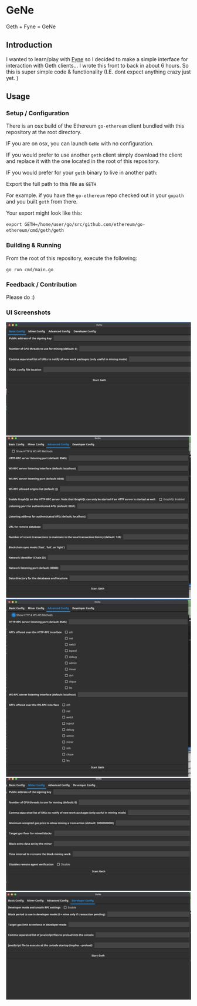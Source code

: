 # GeNe

Geth + Fyne = GeNe

## Introduction 

I wanted to learn/play with [Fyne](https://developer.fyne.io/) so I decided to make a simple interface for interaction with Geth clients... I wrote this front to back in about 6 hours. So this is super simple code & functionality (I.E. dont expect anything crazy just yet. )


## Usage

### Setup / Configuration
There is an osx build of the Ethereum `go-ethereum` client bundled with this repository at the root directory. 

IF you are on osx, you can launch `GeNe` with no configuration. 

IF you would prefer to use another `geth` client simply download the client and replace it with the one located in the root of this repository. 

IF you would prefer for your `geth` binary to live in another path:

Export the full path to this file as `GETH`

For example. if you have the `go-ethereum` repo checked out in your `gopath` and you built `geth` from there.

Your export might look like this:
```
export GETH=/home/user/go/src/github.com/ethereum/go-ethereum/cmd/geth/geth
```


### Building & Running 

From the root of this repository, execute the following:

```
go run cmd/main.go
```

### Feedback / Contribution 

Please do :) 

### UI Screenshots


![Basic](./docs/assets/basic.png)
![advanced](./docs/assets/advanced.png)
![advancedapi](./docs/assets/advancedAPI.png)
![miner](./docs/assets/miner.png)
![dev](./docs/assets/dev.png)
